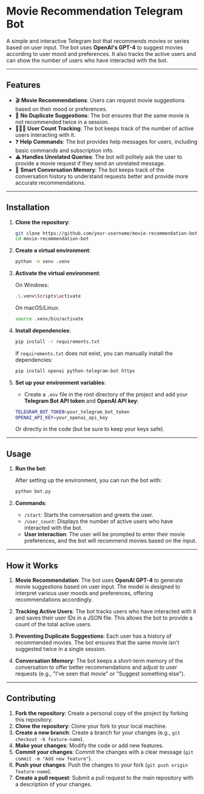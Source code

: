 # Movie Recommendation Telegram Bot

A simple and interactive Telegram bot that recommends movies or series based on user input. The bot uses **OpenAI's GPT-4** to suggest movies according to user mood and preferences. It also tracks the active users and can show the number of users who have interacted with the bot.

---

## Features

* 🎬 **Movie Recommendations**: Users can request movie suggestions based on their mood or preferences.
* 🔁 **No Duplicate Suggestions**: The bot ensures that the same movie is not recommended twice in a session.
* 🧑‍🤝‍🧑 **User Count Tracking**: The bot keeps track of the number of active users interacting with it.
* ❓ **Help Commands**: The bot provides help messages for users, including basic commands and subscription info.
* ⚠️ **Handles Unrelated Queries**: The bot will politely ask the user to provide a movie request if they send an unrelated message.
* 🧠 **Smart Conversation Memory**: The bot keeps track of the conversation history to understand requests better and provide more accurate recommendations.

---

## Installation

1. **Clone the repository**:

   ```bash
   git clone https://github.com/your-username/movie-recommendation-bot.git
   cd movie-recommendation-bot
   ```

2. **Create a virtual environment**:

   ```bash
   python -m venv .venv
   ```

3. **Activate the virtual environment**:

   On Windows:

   ```bash
   .\.venv\Scripts\activate
   ```

   On macOS/Linux:

   ```bash
   source .venv/bin/activate
   ```

4. **Install dependencies**:

   ```bash
   pip install -r requirements.txt
   ```

   If `requirements.txt` does not exist, you can manually install the dependencies:

   ```bash
   pip install openai python-telegram-bot httpx
   ```

5. **Set up your environment variables**:

   * Create a `.env` file in the root directory of the project and add your **Telegram Bot API token** and **OpenAI API key**:

   ```bash
   TELEGRAM_BOT_TOKEN=your_telegram_bot_token
   OPENAI_API_KEY=your_openai_api_key
   ```

   Or directly in the code (but be sure to keep your keys safe).

---

## Usage

1. **Run the bot**:

   After setting up the environment, you can run the bot with:

   ```bash
   python bot.py
   ```

2. **Commands**:

   * `/start`: Starts the conversation and greets the user.
   * `/user_count`: Displays the number of active users who have interacted with the bot.
   * **User interaction**: The user will be prompted to enter their movie preferences, and the bot will recommend movies based on the input.

---

## How it Works

1. **Movie Recommendation**: The bot uses **OpenAI GPT-4** to generate movie suggestions based on user input. The model is designed to interpret various user moods and preferences, offering recommendations accordingly.

2. **Tracking Active Users**: The bot tracks users who have interacted with it and saves their user IDs in a JSON file. This allows the bot to provide a count of the total active users.

3. **Preventing Duplicate Suggestions**: Each user has a history of recommended movies. The bot ensures that the same movie isn't suggested twice in a single session.

4. **Conversation Memory**: The bot keeps a short-term memory of the conversation to offer better recommendations and adjust to user requests (e.g., "I've seen that movie" or "Suggest something else").

---

## Contributing

1. **Fork the repository**: Create a personal copy of the project by forking this repository.
2. **Clone the repository**: Clone your fork to your local machine.
3. **Create a new branch**: Create a branch for your changes (e.g., `git checkout -b feature-name`).
4. **Make your changes**: Modify the code or add new features.
5. **Commit your changes**: Commit the changes with a clear message (`git commit -m "Add new feature"`).
6. **Push your changes**: Push the changes to your fork (`git push origin feature-name`).
7. **Create a pull request**: Submit a pull request to the main repository with a description of your changes.





